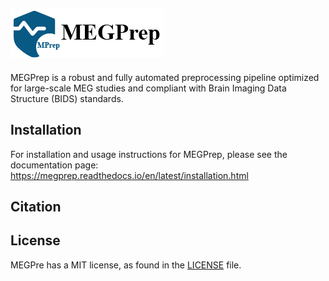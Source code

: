 ![MEGPrep Logo](https://github.com/LiaoPan/megprep/blob/main/docs/source/_static/logo.png)
------------------------------------------------

MEGPrep is a robust and fully automated preprocessing pipeline optimized for large-scale MEG studies and compliant with Brain Imaging Data Structure (BIDS) standards.


## Installation
For installation and usage instructions for MEGPrep, please see the documentation page: https://megprep.readthedocs.io/en/latest/installation.html

## Citation


## License
MEGPre has a MIT license, as found in the [LICENSE](LICENSE) file.
